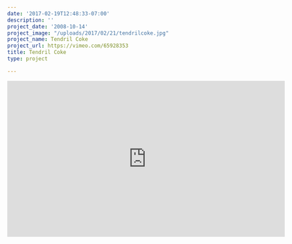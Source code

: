 ```yaml
---
date: '2017-02-19T12:48:33-07:00'
description: ''
project_date: '2008-10-14'
project_image: "/uploads/2017/02/21/tendrilcoke.jpg"
project_name: Tendril Coke
project_url: https://vimeo.com/65928353
title: Tendril Coke
type: project

---
```

<iframe src="https://player.vimeo.com/video/65928353" width="640" height="360" frameborder="0" webkitallowfullscreen mozallowfullscreen allowfullscreen></iframe>
